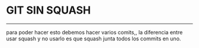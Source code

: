 # GIT SIN SQUASH
---
para poder hacer esto debemos hacer varios comits,, la diferencia entre usar squash y no usarlo es que squash 
junta todos los commits en uno.
